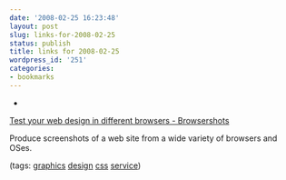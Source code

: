 ```yaml
---
date: '2008-02-25 16:23:48'
layout: post
slug: links-for-2008-02-25
status: publish
title: links for 2008-02-25
wordpress_id: '251'
categories:
- bookmarks
---
```



	
  *
		

[Test your web design in different browsers - Browsershots](http://browsershots.org/)


		

Produce screenshots of a web site from  a wide variety of browsers and OSes.


		

(tags: [graphics](http://del.icio.us/eob/graphics) [design](http://del.icio.us/eob/design) [css](http://del.icio.us/eob/css) [service](http://del.icio.us/eob/service))


	



